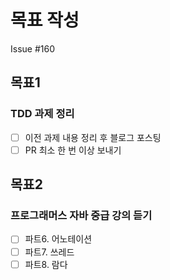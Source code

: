 # 목표 작성
Issue #160

## 목표1
### TDD 과제 정리
- [ ] 이전 과제 내용 정리 후 블로그 포스팅
- [ ] PR 최소 한 번 이상 보내기

## 목표2
### 프로그래머스 자바 중급 강의 듣기
- [ ] 파트6. 어노테이션
- [ ] 파트7. 쓰레드
- [ ] 파트8. 람다